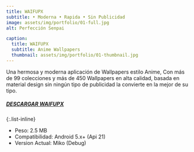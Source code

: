 ```yaml
---
title: WAIFUPX
subtitle: • Moderna • Rapida • Sin Publicidad
image: assets/img/portfolio/01-full.jpg
alt: Perfección Senpai

caption:
  title: WAIFUPX
  subtitle: Anime Wallpapers
  thumbnail: assets/img/portfolio/01-thumbnail.jpg
---
```

Una hermosa y moderna aplicación de Wallpapers estilo Anime, Con más de 99 colecciones y más de 450 Wallpapers en alta calidad, basada en material design sin ningún tipo de publicidad la convierte en la mejor de su tipo.

##### [DESCARGAR WAIFUPX](https://github.com/WaifuPX-DG/WaifuPX/releases/download/3.3.1/WaifuPX_Kanon_HotFix.apk)

{:.list-inline}
- Peso: 2.5 MB
- Compatibilidad: Android 5.x+ (Api 21)
- Version Actual: Miko (Debug)

